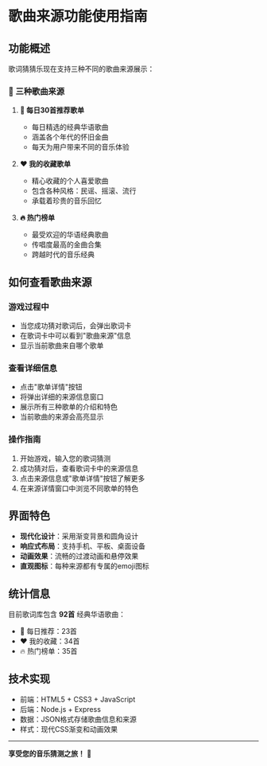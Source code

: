 # 歌曲来源功能使用指南

## 功能概述

歌词猜猜乐现在支持三种不同的歌曲来源展示：

### 🎵 三种歌曲来源

1. **📅 每日30首推荐歌单**
   - 每日精选的经典华语歌曲
   - 涵盖各个年代的怀旧金曲
   - 每天为用户带来不同的音乐体验

2. **❤️ 我的收藏歌单**
   - 精心收藏的个人喜爱歌曲
   - 包含各种风格：民谣、摇滚、流行
   - 承载着珍贵的音乐回忆

3. **🔥 热门榜单**
   - 最受欢迎的华语经典歌曲
   - 传唱度最高的金曲合集
   - 跨越时代的音乐经典

## 如何查看歌曲来源

### 游戏过程中
- 当您成功猜对歌词后，会弹出歌词卡
- 在歌词卡中可以看到"歌曲来源"信息
- 显示当前歌曲来自哪个歌单

### 查看详细信息
- 点击"歌单详情"按钮
- 将弹出详细的来源信息窗口
- 展示所有三种歌单的介绍和特色
- 当前歌曲的来源会高亮显示

### 操作指南
1. 开始游戏，输入您的歌词猜测
2. 成功猜对后，查看歌词卡中的来源信息
3. 点击来源信息或"歌单详情"按钮了解更多
4. 在来源详情窗口中浏览不同歌单的特色

## 界面特色

- **现代化设计**：采用渐变背景和圆角设计
- **响应式布局**：支持手机、平板、桌面设备
- **动画效果**：流畅的过渡动画和悬停效果
- **直观图标**：每种来源都有专属的emoji图标

## 统计信息

目前歌词库包含 **92首** 经典华语歌曲：
- 📅 每日推荐：23首
- ❤️ 我的收藏：34首  
- 🔥 热门榜单：35首

## 技术实现

- 前端：HTML5 + CSS3 + JavaScript
- 后端：Node.js + Express
- 数据：JSON格式存储歌曲信息和来源
- 样式：现代CSS渐变和动画效果

---

**享受您的音乐猜测之旅！** 🎵
